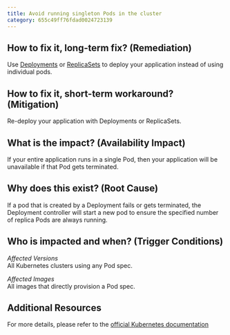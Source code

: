 ```yaml
---
title: Avoid running singleton Pods in the cluster
category: 655c49ff76fdad0024723139
---
```


## How to fix it, long-term fix? (Remediation)

Use [Deployments](https://kubernetes.io/docs/concepts/workloads/controllers/deployment/) or [ReplicaSets](https://kubernetes.io/docs/concepts/workloads/controllers/replicaset/) to deploy your application instead of using individual pods.

## How to fix it, short-term workaround? (Mitigation)

Re-deploy your application with Deployments or ReplicaSets.

## What is the impact? (Availability Impact)

If your entire application runs in a single Pod, then your application will be unavailable if that Pod gets terminated.

## Why does this exist? (Root Cause)

If a pod that is created by a Deployment fails or gets terminated, the Deployment controller will start a new pod to ensure the specified number of replica Pods are always running.

## Who is impacted and when? (Trigger Conditions)

_Affected Versions_  
All Kubernetes clusters using any Pod spec.

_Affected Images_  
All images that directly provision a Pod spec.

## Additional Resources

For more details, please refer to the [official Kubernetes documentation](https://kubernetes.io/docs/concepts/configuration/overview/#naked-pods-vs-replicasets-deployments-and-jobs)